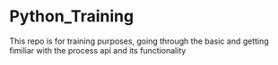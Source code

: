 # Python_Training
 This repo is for training purposes, going through the basic and getting fimiliar with the process api and its functionality
